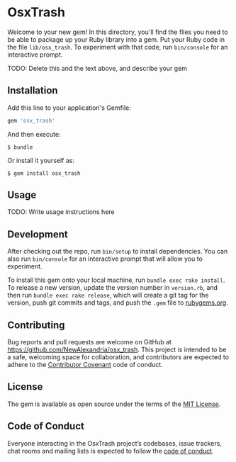 # OsxTrash

Welcome to your new gem! In this directory, you'll find the files you need to be able to package up your Ruby library into a gem. Put your Ruby code in the file `lib/osx_trash`. To experiment with that code, run `bin/console` for an interactive prompt.

TODO: Delete this and the text above, and describe your gem

## Installation

Add this line to your application's Gemfile:

```ruby
gem 'osx_trash'
```

And then execute:

    $ bundle

Or install it yourself as:

    $ gem install osx_trash

## Usage

TODO: Write usage instructions here

## Development

After checking out the repo, run `bin/setup` to install dependencies. You can also run `bin/console` for an interactive prompt that will allow you to experiment.

To install this gem onto your local machine, run `bundle exec rake install`. To release a new version, update the version number in `version.rb`, and then run `bundle exec rake release`, which will create a git tag for the version, push git commits and tags, and push the `.gem` file to [rubygems.org](https://rubygems.org).

## Contributing

Bug reports and pull requests are welcome on GitHub at https://github.com/NewAlexandria/osx_trash. This project is intended to be a safe, welcoming space for collaboration, and contributors are expected to adhere to the [Contributor Covenant](http://contributor-covenant.org) code of conduct.

## License

The gem is available as open source under the terms of the [MIT License](https://opensource.org/licenses/MIT).

## Code of Conduct

Everyone interacting in the OsxTrash project’s codebases, issue trackers, chat rooms and mailing lists is expected to follow the [code of conduct](https://github.com/NewAlexandria/osx_trash/blob/master/CODE_OF_CONDUCT.md).

